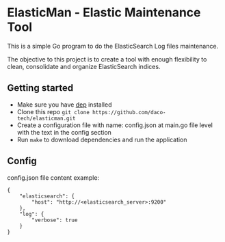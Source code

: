 # ElasticMan - Elastic Maintenance Tool

This is a simple Go program to do the ElasticSearch Log files maintenance.

The objective to this project is to create a tool with enough flexibility to clean, consolidate and organize ElasticSearch indices.

## Getting started

* Make sure you have [dep](https://github.com/golang/dep) installed
* Clone this repo `git clone https://github.com/daco-tech/elasticman.git`
* Create a configuration file with name: config.json at main.go file level with the text in the config section
* Run `make` to download dependencies and run the application


## Config

config.json file content example:
```
{
    "elasticsearch": {
        "host": "http://<elasticsearch_server>:9200"
    },
    "log": {
        "verbose": true
    }
}
```